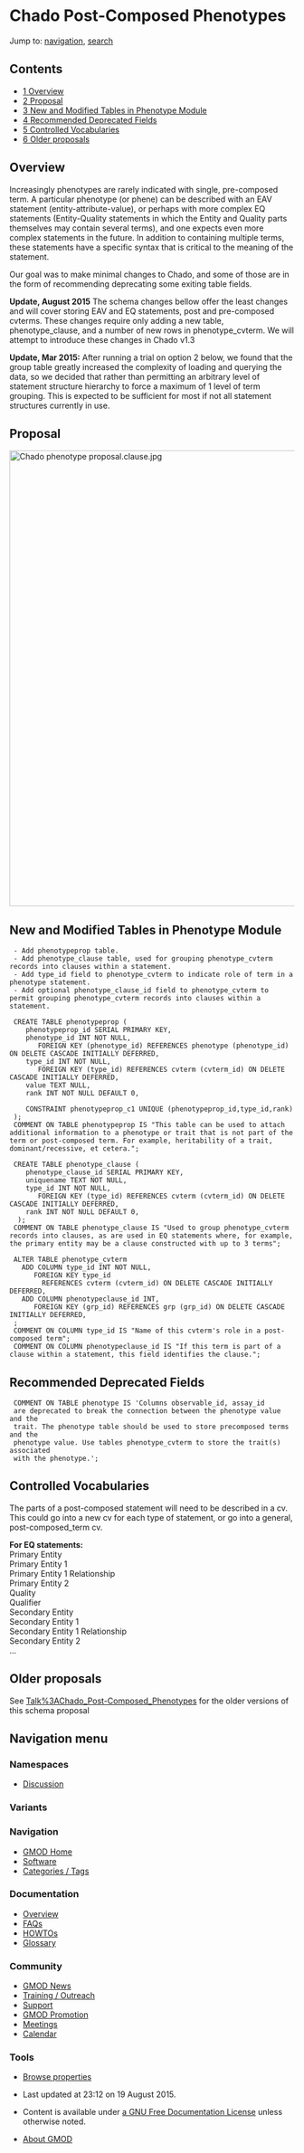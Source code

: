 



<span id="top"></span>




# <span dir="auto">Chado Post-Composed Phenotypes</span>






Jump to: [navigation](#mw-navigation), [search](#p-search)



## Contents



- [<span class="tocnumber">1</span>
  <span class="toctext">Overview</span>](#Overview)
- [<span class="tocnumber">2</span>
  <span class="toctext">Proposal</span>](#Proposal)
- [<span class="tocnumber">3</span> <span class="toctext">New and
  Modified Tables in Phenotype
  Module</span>](#New_and_Modified_Tables_in_Phenotype_Module)
- [<span class="tocnumber">4</span> <span class="toctext">Recommended
  Deprecated Fields</span>](#Recommended_Deprecated_Fields)
- [<span class="tocnumber">5</span> <span class="toctext">Controlled
  Vocabularies</span>](#Controlled_Vocabularies)
- [<span class="tocnumber">6</span> <span class="toctext">Older
  proposals</span>](#Older_proposals)



## <span id="Overview" class="mw-headline">Overview</span>

Increasingly phenotypes are rarely indicated with single, pre-composed
term. A particular phenotype (or phene) can be described with an EAV
statement (entity-attribute-value), or perhaps with more complex EQ
statements (Entity-Quality statements in which the Entity and Quality
parts themselves may contain several terms), and one expects even more
complex statements in the future. In addition to containing multiple
terms, these statements have a specific syntax that is critical to the
meaning of the statement.

Our goal was to make minimal changes to Chado, and some of those are in
the form of recommending deprecating some exiting table fields.

**Update, August 2015** The schema changes bellow offer the least
changes and will cover storing EAV and EQ statements, post and
pre-composed cvterms. These changes require only adding a new table,
phenotype_clause, and a number of new rows in phenotype_cvterm. We will
attempt to introduce these changes in Chado v1.3

  
**Update, Mar 2015:** After running a trial on option 2 below, we found
that the group table greatly increased the complexity of loading and
querying the data, so we decided that rather than permitting an
arbitrary level of statement structure hierarchy to force a maximum of 1
level of term grouping. This is expected to be sufficient for most if
not all statement structures currently in use.

## <span id="Proposal" class="mw-headline">Proposal</span>

<a href="File:Chado_phenotype_proposal.clause.jpg" class="image"><img
src="https://raw.githubusercontent.com/GMOD/gmod.github.io/main/mediawiki/images/d/d1/Chado_phenotype_proposal.clause.jpg"
width="1101" height="806"
alt="Chado phenotype proposal.clause.jpg" /></a>

  

## <span id="New_and_Modified_Tables_in_Phenotype_Module" class="mw-headline">New and Modified Tables in Phenotype Module</span>

     - Add phenotypeprop table.
     - Add phenotype_clause table, used for grouping phenotype_cvterm records into clauses within a statement.
     - Add type_id field to phenotype_cvterm to indicate role of term in a phenotype statement.
     - Add optional phenotype_clause_id field to phenotype_cvterm to permit grouping phenotype_cvterm records into clauses within a statement.

     CREATE TABLE phenotypeprop (
        phenotypeprop_id SERIAL PRIMARY KEY,
        phenotype_id INT NOT NULL,
           FOREIGN KEY (phenotype_id) REFERENCES phenotype (phenotype_id) ON DELETE CASCADE INITIALLY DEFERRED,
        type_id INT NOT NULL,
           FOREIGN KEY (type_id) REFERENCES cvterm (cvterm_id) ON DELETE CASCADE INITIALLY DEFERRED,
        value TEXT NULL,
        rank INT NOT NULL DEFAULT 0,

        CONSTRAINT phenotypeprop_c1 UNIQUE (phenotypeprop_id,type_id,rank)
     );
     COMMENT ON TABLE phenotypeprop IS "This table can be used to attach additional information to a phenotype or trait that is not part of the term or post-composed term. For example, heritability of a trait, dominant/recessive, et cetera.";

     CREATE TABLE phenotype_clause (
        phenotype_clause_id SERIAL PRIMARY KEY,
        uniquename TEXT NOT NULL,
        type_id INT NOT NULL,
           FOREIGN KEY (type_id) REFERENCES cvterm (cvterm_id) ON DELETE CASCADE INITIALLY DEFERRED,
        rank INT NOT NULL DEFAULT 0,
      );
     COMMENT ON TABLE phenotype_clause IS "Used to group phenotype_cvterm records into clauses, as are used in EQ statements where, for example, the primary entity may be a clause constructed with up to 3 terms";

     ALTER TABLE phenotype_cvterm 
       ADD COLUMN type_id INT NOT NULL,
          FOREIGN KEY type_id 
            REFERENCES cvterm (cvterm_id) ON DELETE CASCADE INITIALLY DEFERRED,
       ADD COLUMN phenotypeclause_id INT,
          FOREIGN KEY (grp_id) REFERENCES grp (grp_id) ON DELETE CASCADE INITIALLY DEFERRED,
     ;
     COMMENT ON COLUMN type_id IS "Name of this cvterm's role in a post-composed term";
     COMMENT ON COLUMN phenotypeclause_id IS "If this term is part of a clause within a statement, this field identifies the clause.";

  

## <span id="Recommended_Deprecated_Fields" class="mw-headline">Recommended Deprecated Fields</span>

     COMMENT ON TABLE phenotype IS 'Columns observable_id, assay_id 
     are deprecated to break the connection between the phenotype value and the
     trait. The phenotype table should be used to store precomposed terms and the 
     phenotype value. Use tables phenotype_cvterm to store the trait(s) associated 
     with the phenotype.';

## <span id="Controlled_Vocabularies" class="mw-headline">Controlled Vocabularies</span>

The parts of a post-composed statement will need to be described in a
cv. This could go into a new cv for each type of statement, or go into a
general, post-composed_term cv.

**For EQ statements:**  
Primary Entity  
Primary Entity 1  
Primary Entity 1 Relationship  
Primary Entity 2  
Quality  
Qualifier  
Secondary Entity  
Secondary Entity 1  
Secondary Entity 1 Relationship  
Secondary Entity 2  
...  

  

## <span id="Older_proposals" class="mw-headline">Older proposals</span>

See
[Talk%3AChado_Post-Composed_Phenotypes](Talk%3AChado_Post-Composed_Phenotypes "Talk:Chado Post-Composed Phenotypes")
for the older versions of this schema proposal








## Navigation menu



### Namespaces


- <span id="ca-talk"><a href="Talk%3AChado_Post-Composed_Phenotypes" accesskey="t"
  title="Discussion about the content page [t]">Discussion</a></span>


### 

### Variants[](#)








<a href="Main_Page"
style="background-image: url(../images/GMOD-cogs.png);"
title="Visit the main page"></a>


### Navigation



- <span id="n-GMOD-Home">[GMOD Home](Main_Page)</span>
- <span id="n-Software">[Software](GMOD_Components)</span>
- <span id="n-Categories-.2F-Tags">[Categories /
  Tags](Categories)</span>




### Documentation



- <span id="n-Overview">[Overview](Overview)</span>
- <span id="n-FAQs">[FAQs](Category%3AFAQ)</span>
- <span id="n-HOWTOs">[HOWTOs](Category%3AHOWTO)</span>
- <span id="n-Glossary">[Glossary](Glossary)</span>




### Community



- <span id="n-GMOD-News">[GMOD News](GMOD_News)</span>
- <span id="n-Training-.2F-Outreach">[Training /
  Outreach](Training_and_Outreach)</span>
- <span id="n-Support">[Support](Support)</span>
- <span id="n-GMOD-Promotion">[GMOD Promotion](GMOD_Promotion)</span>
- <span id="n-Meetings">[Meetings](Meetings)</span>
- <span id="n-Calendar">[Calendar](Calendar)</span>




### Tools

- <span id="t-smwbrowselink"><a href="Special%3ABrowse/Chado_Post-2DComposed_Phenotypes"
  rel="smw-browse">Browse properties</a></span>



- <span id="footer-info-lastmod">Last updated at 23:12 on 19 August
  2015.</span>
<!-- - <span id="footer-info-viewcount">28,975 page views.</span> -->
- <span id="footer-info-copyright">Content is available under
  <a href="http://www.gnu.org/licenses/fdl-1.3.html" class="external"
  rel="nofollow">a GNU Free Documentation License</a> unless otherwise
  noted.</span>

<!-- -->

- <span id="footer-places-about">[About
  GMOD](GMOD%3AAbout "GMOD%3AAbout")</span>

<!-- -->




